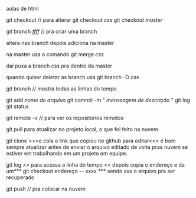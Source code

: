 aulas de html

git checkout // para alterar
git checkout *css*
git checkout *master*


git branch *ffff* // pra criar uma branch 


altera nas branch depois adiciona na master

na master usa o comando
git merge *css*


daí puxa a branch css pra dentro da master

quando quiser deletar as branch usa
git branch -D *css*


git branch // mostra todas as linhas do tempo


git add *nome do arquivo*
git commit -m " *menssagem de descrição* "
git log
git status

git remote -v // para ver os repositorios remotos



git pull para atualizar no projeto local, o que foi feito na nuvem.

git clone >>>e cola o link que copiou no github para editar<<<
é bom sempre atualizar antes de enviar o arquivo editado de volta praa nuvem se estiver
em trabalhando em um projeto em equipe.

git log >> para acessa a linha do tempo <<
depois copia o endereço e da um*** git checkout endereço -- xxxx ***
sendo xxx o arquivo pra ser recuperado


git push // pra colocar na nuvem
